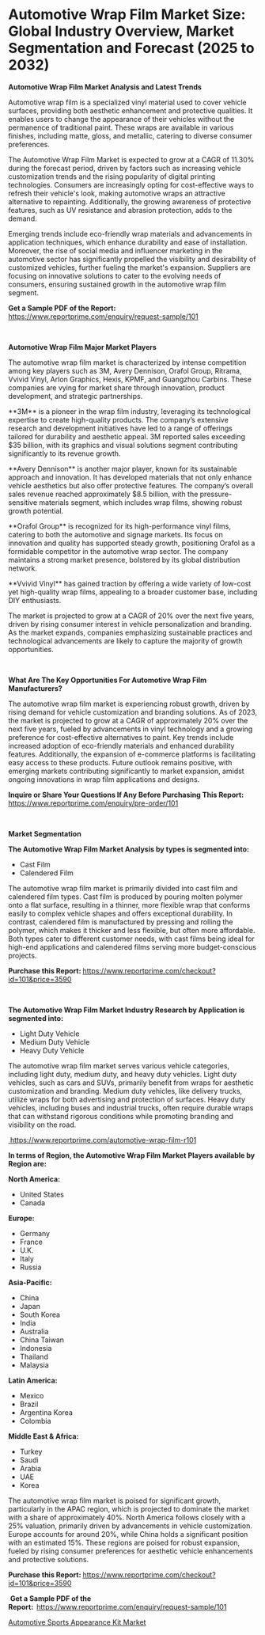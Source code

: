 <p><h1>Automotive Wrap Film Market Size: Global Industry Overview, Market Segmentation and Forecast (2025 to 2032)</h1></p><p><strong>Automotive Wrap Film Market Analysis and Latest Trends</strong></p>
<p><p>Automotive wrap film is a specialized vinyl material used to cover vehicle surfaces, providing both aesthetic enhancement and protective qualities. It enables users to change the appearance of their vehicles without the permanence of traditional paint. These wraps are available in various finishes, including matte, gloss, and metallic, catering to diverse consumer preferences. </p><p>The Automotive Wrap Film Market is expected to grow at a CAGR of 11.30% during the forecast period, driven by factors such as increasing vehicle customization trends and the rising popularity of digital printing technologies. Consumers are increasingly opting for cost-effective ways to refresh their vehicle's look, making automotive wraps an attractive alternative to repainting. Additionally, the growing awareness of protective features, such as UV resistance and abrasion protection, adds to the demand. </p><p>Emerging trends include eco-friendly wrap materials and advancements in application techniques, which enhance durability and ease of installation. Moreover, the rise of social media and influencer marketing in the automotive sector has significantly propelled the visibility and desirability of customized vehicles, further fueling the market's expansion. Suppliers are focusing on innovative solutions to cater to the evolving needs of consumers, ensuring sustained growth in the automotive wrap film segment.</p></p>
<p><strong>Get a Sample PDF of the Report:&nbsp;</strong> <a href="https://www.reportprime.com/enquiry/request-sample/101?utm_campaign=2287&utm_medium=2&utm_source=Github&utm_content=ia&utm_term=17032025&utm_id=automotive-wrap-film">https://www.reportprime.com/enquiry/request-sample/101</a></p>
<p>&nbsp;</p>
<p><strong>Automotive Wrap Film Major Market Players</strong></p>
<p><p>The automotive wrap film market is characterized by intense competition among key players such as 3M, Avery Dennison, Orafol Group, Ritrama, Vvivid Vinyl, Arlon Graphics, Hexis, KPMF, and Guangzhou Carbins. These companies are vying for market share through innovation, product development, and strategic partnerships.</p><p>**3M** is a pioneer in the wrap film industry, leveraging its technological expertise to create high-quality products. The company’s extensive research and development initiatives have led to a range of offerings tailored for durability and aesthetic appeal. 3M reported sales exceeding $35 billion, with its graphics and visual solutions segment contributing significantly to its revenue growth.</p><p>**Avery Dennison** is another major player, known for its sustainable approach and innovation. It has developed materials that not only enhance vehicle aesthetics but also offer protective features. The company’s overall sales revenue reached approximately $8.5 billion, with the pressure-sensitive materials segment, which includes wrap films, showing robust growth potential.</p><p>**Orafol Group** is recognized for its high-performance vinyl films, catering to both the automotive and signage markets. Its focus on innovation and quality has supported steady growth, positioning Orafol as a formidable competitor in the automotive wrap sector. The company maintains a strong market presence, bolstered by its global distribution network.</p><p>**Vvivid Vinyl** has gained traction by offering a wide variety of low-cost yet high-quality wrap films, appealing to a broader customer base, including DIY enthusiasts.</p><p>The market is projected to grow at a CAGR of 20% over the next five years, driven by rising consumer interest in vehicle personalization and branding. As the market expands, companies emphasizing sustainable practices and technological advancements are likely to capture the majority of growth opportunities.</p></p>
<p>&nbsp;</p>
<p><strong>What Are The Key Opportunities For Automotive Wrap Film Manufacturers?</strong></p>
<p><p>The automotive wrap film market is experiencing robust growth, driven by rising demand for vehicle customization and branding solutions. As of 2023, the market is projected to grow at a CAGR of approximately 20% over the next five years, fueled by advancements in vinyl technology and a growing preference for cost-effective alternatives to paint. Key trends include increased adoption of eco-friendly materials and enhanced durability features. Additionally, the expansion of e-commerce platforms is facilitating easy access to these products. Future outlook remains positive, with emerging markets contributing significantly to market expansion, amidst ongoing innovations in wrap film applications and designs.</p></p>
<p><strong>Inquire or Share Your Questions If Any Before Purchasing This Report:</strong> <a href="https://www.reportprime.com/enquiry/pre-order/101?utm_campaign=2287&utm_medium=2&utm_source=Github&utm_content=ia&utm_term=17032025&utm_id=automotive-wrap-film">https://www.reportprime.com/enquiry/pre-order/101</a></p>
<p>&nbsp;</p>
<p><strong>Market Segmentation</strong></p>
<p><strong>The Automotive Wrap Film Market Analysis by types is segmented into:</strong></p>
<p><ul><li>Cast Film</li><li>Calendered Film</li></ul></p>
<p><p>The automotive wrap film market is primarily divided into cast film and calendered film types. Cast film is produced by pouring molten polymer onto a flat surface, resulting in a thinner, more flexible wrap that conforms easily to complex vehicle shapes and offers exceptional durability. In contrast, calendered film is manufactured by pressing and rolling the polymer, which makes it thicker and less flexible, but often more affordable. Both types cater to different customer needs, with cast films being ideal for high-end applications and calendered films serving more budget-conscious projects.</p></p>
<p><strong>Purchase this Report:&nbsp;</strong><a href="https://www.reportprime.com/checkout?id=101&price=3590&utm_campaign=2287&utm_medium=2&utm_source=Github&utm_content=ia&utm_term=17032025&utm_id=automotive-wrap-film">https://www.reportprime.com/checkout?id=101&price=3590</a></p>
<p>&nbsp;</p>
<p><strong>The Automotive Wrap Film Market Industry Research by Application is segmented into:</strong></p>
<p><ul><li>Light Duty Vehicle</li><li>Medium Duty Vehicle</li><li>Heavy Duty Vehicle</li></ul></p>
<p><p>The automotive wrap film market serves various vehicle categories, including light duty, medium duty, and heavy duty vehicles. Light duty vehicles, such as cars and SUVs, primarily benefit from wraps for aesthetic customization and branding. Medium duty vehicles, like delivery trucks, utilize wraps for both advertising and protection of surfaces. Heavy duty vehicles, including buses and industrial trucks, often require durable wraps that can withstand rigorous conditions while promoting branding and visibility on the road.</p></p>
<p><a href="https://www.reportprime.com/automotive-wrap-film-r101?utm_campaign=2287&utm_medium=2&utm_source=Github&utm_content=ia&utm_term=17032025&utm_id=automotive-wrap-film">&nbsp;https://www.reportprime.com/automotive-wrap-film-r101</a></p>
<p><strong>In terms of Region, the Automotive Wrap Film Market Players available by Region are:</strong></p>
<p>
    <p> <strong> North America: </strong>
        <ul>
            <li>United States</li>
            <li>Canada</li>
        </ul>
        </p> 
    <p> <strong> Europe: </strong>
        <ul>
            <li>Germany</li>
            <li>France</li>
            <li>U.K.</li>
            <li>Italy</li>
            <li>Russia</li>
        </ul>
        </p> 
    <p> <strong> Asia-Pacific: </strong>
        <ul>
            <li>China</li>
            <li>Japan</li>
            <li>South Korea</li>
            <li>India</li>
            <li>Australia</li>
            <li>China Taiwan</li>
            <li>Indonesia</li>
            <li>Thailand</li>
            <li>Malaysia</li>
        </ul>
        </p> 
    <p> <strong> Latin America: </strong>
        <ul>
            <li>Mexico</li>
            <li>Brazil</li>
            <li>Argentina Korea</li>
            <li>Colombia</li>
        </ul>
        </p> 
    <p> <strong> Middle East & Africa: </strong>
        <ul>
            <li>Turkey</li>
            <li>Saudi</li>
            <li>Arabia</li>
            <li>UAE</li>
            <li>Korea</li>
        </ul>
    </p>
    </p>
<p><p>The automotive wrap film market is poised for significant growth, particularly in the APAC region, which is projected to dominate the market with a share of approximately 40%. North America follows closely with a 25% valuation, primarily driven by advancements in vehicle customization. Europe accounts for around 20%, while China holds a significant position with an estimated 15%. These regions are poised for robust expansion, fueled by rising consumer preferences for aesthetic vehicle enhancements and protective solutions.</p></p>
<p><strong>Purchase this Report: </strong><a href="https://www.reportprime.com/checkout?id=101&price=3590&utm_campaign=2287&utm_medium=2&utm_source=Github&utm_content=ia&utm_term=17032025&utm_id=automotive-wrap-film">https://www.reportprime.com/checkout?id=101&price=3590</a></p>
<p>&nbsp;<strong>Get a Sample PDF of the Report:&nbsp;&nbsp;</strong><a href="https://www.reportprime.com/enquiry/request-sample/101?utm_campaign=2287&utm_medium=2&utm_source=Github&utm_content=ia&utm_term=17032025&utm_id=automotive-wrap-film">https://www.reportprime.com/enquiry/request-sample/101</a></p>
<p><strong></strong></p>
<p><p><a href="https://github.com/GenaGaines34/Market-Research-Report-List-2/blob/main/automotive-sports-appearance-kit-market.md?utm_campaign=2287&utm_medium=2&utm_source=Github&utm_content=ia&utm_term=17032025&utm_id=automotive-wrap-film">Automotive Sports Appearance Kit Market</a></p></p>